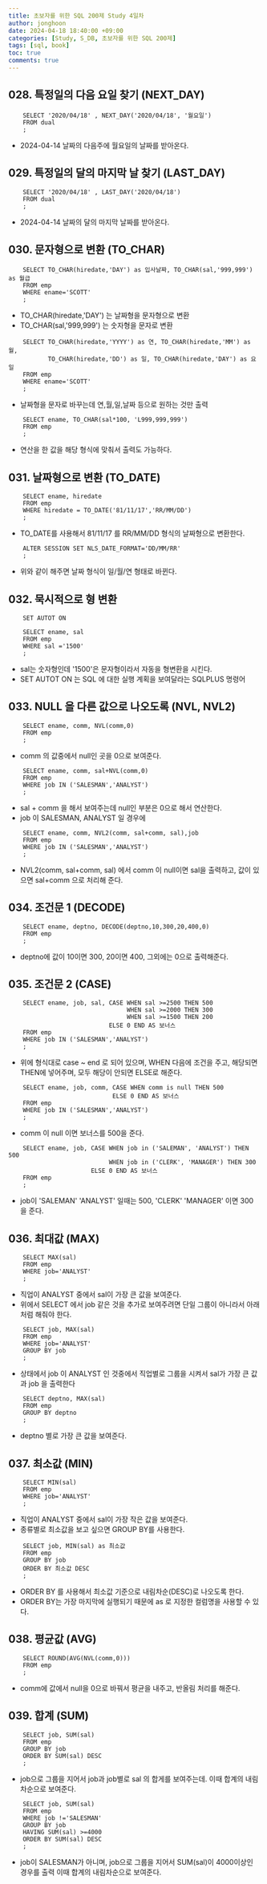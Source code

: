 ```yaml
---
title: 초보자를 위한 SQL 200제 Study 4일차
author: jonghoon
date: 2024-04-18 18:40:00 +09:00
categories: [Study, S_DB, 초보자를 위한 SQL 200제]
tags: [sql, book]
toc: true
comments: true
---
```


  
## 028. 특정일의 다음 요일 찾기 (NEXT_DAY) 

```
    SELECT '2020/04/18' , NEXT_DAY('2020/04/18', '월요일')
    FROM dual
    ;
```
- 2024-04-14 날짜의 다음주에 월요일의 날짜를 받아온다.
  

## 029. 특정일의 달의 마지막 날 찾기 (LAST_DAY) 

```
    SELECT '2020/04/18' , LAST_DAY('2020/04/18')
    FROM dual
    ;
```
- 2024-04-14 날짜의 달의 마지막 날짜를 받아온다.
 

## 030. 문자형으로 변환 (TO_CHAR) 

```
    SELECT TO_CHAR(hiredate,'DAY') as 입사날짜, TO_CHAR(sal,'999,999') as 월급
    FROM emp
    WHERE ename='SCOTT'
    ;
```
- TO_CHAR(hiredate,'DAY') 는 날짜형을 문자형으로 변환  
- TO_CHAR(sal,'999,999') 는 숫자형을 문자로 변환  

```
    SELECT TO_CHAR(hiredate,'YYYY') as 연, TO_CHAR(hiredate,'MM') as 월, 
           TO_CHAR(hiredate,'DD') as 일, TO_CHAR(hiredate,'DAY') as 요일
    FROM emp
    WHERE ename='SCOTT'
    ;
```
- 날짜형을 문자로 바꾸는데 연,월,일,날짜 등으로 원하는 것만 출력  

```
    SELECT ename, TO_CHAR(sal*100, 'L999,999,999') 
    FROM emp
    ;
```
- 연산을 한 값을 해당 형식에 맞춰서 출력도 가능하다.  
  
  
## 031. 날짜형으로 변환 (TO_DATE) 

```
    SELECT ename, hiredate
    FROM emp
    WHERE hiredate = TO_DATE('81/11/17','RR/MM/DD')
    ;
```
- TO_DATE를 사용해서 81/11/17 를 RR/MM/DD 형식의 날짜형으로 변환한다.  

```
    ALTER SESSION SET NLS_DATE_FORMAT='DD/MM/RR'
    ;
```
- 위와 같이 해주면 날짜 형식이 일/월/연 형태로 바뀐다.  


## 032. 묵시적으로 형 변환 

```
    SET AUTOT ON

    SELECT ename, sal
    FROM emp
    WHERE sal ='1500'
    ;
```
- sal는 숫자형인데 '1500'은 문자형이라서 자동을 형변환을 시킨다.
- SET AUTOT ON 는 SQL 에 대한 실행 계획을 보여달라는 SQLPLUS 명령어  


## 033. NULL 을 다른 값으로 나오도록 (NVL, NVL2) 

```    
    SELECT ename, comm, NVL(comm,0)
    FROM emp
    ;
```
- comm 의 값중에서 null인 곳을 0으로 보여준다.  

```    
    SELECT ename, comm, sal+NVL(comm,0)
    FROM emp
    WHERE job IN ('SALESMAN','ANALYST')
    ;
```
- sal + comm 을 해서 보여주는데 null인 부분은 0으로 해서 연산한다.
- job 이 SALESMAN, ANALYST 일 경우에  

```    
    SELECT ename, comm, NVL2(comm, sal+comm, sal),job
    FROM emp
    WHERE job IN ('SALESMAN','ANALYST')
    ;
```
- NVL2(comm, sal+comm, sal) 에서 comm 이 null이면 sal을 출력하고, 값이 있으면 sal+comm 으로 처리해 준다.  
  

## 034. 조건문 1 (DECODE) 

```
    SELECT ename, deptno, DECODE(deptno,10,300,20,400,0)
    FROM emp
    ;
```
- deptno에 값이 10이면 300, 20이면 400, 그외에는 0으로 출력해준다.  


## 035. 조건문 2 (CASE) 

```    
    SELECT ename, job, sal, CASE WHEN sal >=2500 THEN 500
                                 WHEN sal >=2000 THEN 300
                                 WHEN sal >=1500 THEN 200
                            ELSE 0 END AS 보너스
    FROM emp
    WHERE job IN ('SALESMAN','ANALYST')
    ;
```
- 위에 형식대로 case ~ end 로 되어 있으며, WHEN 다음에 조건을 주고, 해당되면 THEN에 넣어주며, 모두 해당이 안되면 ELSE로 해준다.  

```    
    SELECT ename, job, comm, CASE WHEN comm is null THEN 500
                             ELSE 0 END AS 보너스
    FROM emp
    WHERE job IN ('SALESMAN','ANALYST')
    ;
```
- comm 이 null 이면 보너스를 500을 준다.

```    
    SELECT ename, job, CASE WHEN job in ('SALEMAN', 'ANALYST') THEN 500
                            WHEN job in ('CLERK', 'MANAGER') THEN 300
                       ELSE 0 END AS 보너스
    FROM emp
    ;
```
- job이 'SALEMAN' 'ANALYST' 일때는 500, 'CLERK' 'MANAGER' 이면 300 을 준다.  


## 036. 최대값 (MAX) 

```    
    SELECT MAX(sal)
    FROM emp
    WHERE job='ANALYST'
    ;
```
- 직업이 ANALYST 중에서 sal이 가장 큰 값을 보여준다.
- 위에서 SELECT 에서 job 같은 것을 추가로 보여주려면 단일 그룹이 아니라서 아래처럼 해줘야 한다.  

```    
    SELECT job, MAX(sal)
    FROM emp
    WHERE job='ANALYST'
    GROUP BY job
    ;
```
-  상태에서 job 이 ANALYST 인 것중에서 직업별로 그룹을 시켜서 sal가 가장 큰 값과 job 을 출력한다  
  
```   
    SELECT deptno, MAX(sal)
    FROM emp
    GROUP BY deptno
    ;
```
-  deptno 별로 가장 큰 값을 보여준다.  
  

## 037. 최소값 (MIN) 

```    
    SELECT MIN(sal)
    FROM emp
    WHERE job='ANALYST'
    ;
```
- 직업이 ANALYST 중에서 sal이 가장 작은 값을 보여준다.
- 종류별로 최소값을 보고 싶으면 GROUP BY를 사용한다.  

```    
    SELECT job, MIN(sal) as 최소값
    FROM emp
    GROUP BY job
    ORDER BY 최소값 DESC
    ;
```
- ORDER BY 를 사용해서 최소값 기준으로 내림차순(DESC)로 나오도록 한다. 
- ORDER BY는 가장 마지막에 실행되기 때문에 as 로 지정한 컬럼명을 사용할 수 있다.  


## 038. 평균값 (AVG) 

```    
    SELECT ROUND(AVG(NVL(comm,0)))   
    FROM emp
    ;
```
- comm에 값에서 null을 0으로 바꿔서 평균을 내주고, 반올림 처리를 해준다.  


## 039. 합계 (SUM) 

```  
    SELECT job, SUM(sal)
    FROM emp
    GROUP BY job
    ORDER BY SUM(sal) DESC
    ;
```
- job으로 그룹을 지어서 job과 job별로 sal 의 합게를 보여주는데. 이때 합계의 내림차순으로 보여준다.   

```  
    SELECT job, SUM(sal)
    FROM emp
    WHERE job !='SALESMAN'
    GROUP BY job
    HAVING SUM(sal) >=4000
    ORDER BY SUM(sal) DESC
    ;
```
- job이 SALESMAN가 아니며, job으로 그룹을 지어서 SUM(sal)이 4000이상인 경우를 출력 이때 합계의 내림차순으로 보여준다.   
